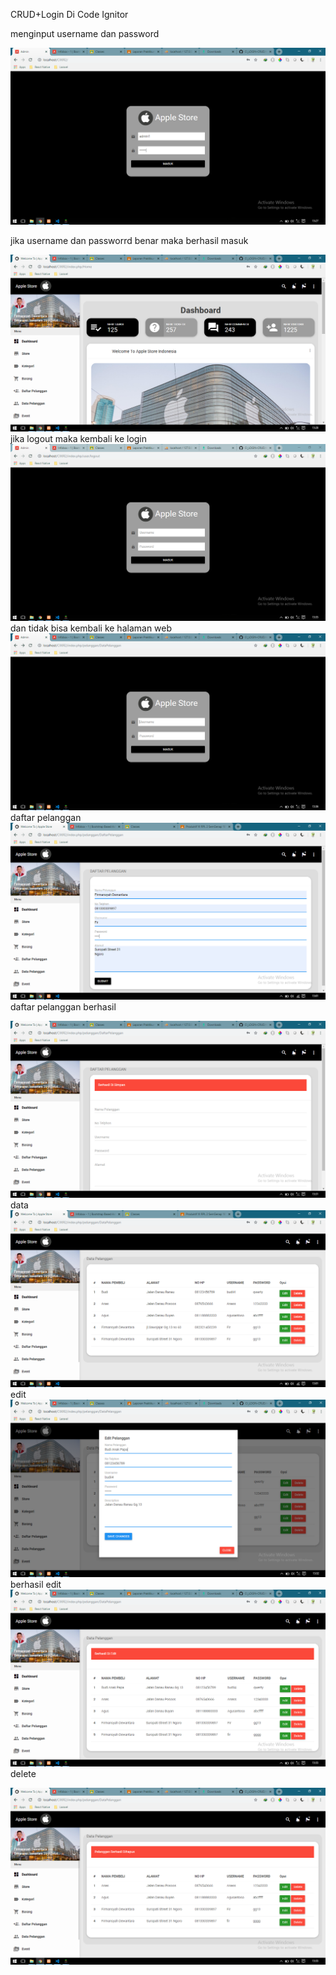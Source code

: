 CRUD+Login Di Code Ignitor

menginput username dan password

![Alt text](https://github.com/FirmansyahD/CI_LOGIN-CRUD/blob/master/CI-Login%2BCUD/login.PNG)

jika username dan passworrd benar maka berhasil masuk

![Alt text](https://github.com/FirmansyahD/CI_LOGIN-CRUD/blob/master/CI-Login%2BCUD/berhasilLog.PNG)
jika logout maka kembali ke login
![Alt text](https://github.com/FirmansyahD/CI_LOGIN-CRUD/blob/master/CI-Login%2BCUD/LOGOUT.PNG)
dan tidak bisa kembali ke halaman web
![Alt text](https://github.com/FirmansyahD/CI_LOGIN-CRUD/blob/master/CI-Login%2BCUD/ERR.PNG)
daftar pelanggan
![Alt text](https://github.com/FirmansyahD/CI_LOGIN-CRUD/blob/master/CI-Login%2BCUD/Daftar%20Pelanggan.PNG)
daftar pelanggan berhasil

![Alt text](https://github.com/FirmansyahD/CI_LOGIN-CRUD/blob/master/CI-Login%2BCUD/behasilDaf.PNG)
data 
![Alt text](https://github.com/FirmansyahD/CI_LOGIN-CRUD/blob/master/CI-Login%2BCUD/DataPelanggan.PNG)
edit
![Alt text](https://github.com/FirmansyahD/CI_LOGIN-CRUD/blob/master/CI-Login%2BCUD/edit.PNG)
berhasil edit
![Alt text](https://github.com/FirmansyahD/CI_LOGIN-CRUD/blob/master/CI-Login%2BCUD/berhasiledi.PNG)
delete

![Alt text](https://github.com/FirmansyahD/CI_LOGIN-CRUD/blob/master/CI-Login%2BCUD/behasilDel.PNG)
